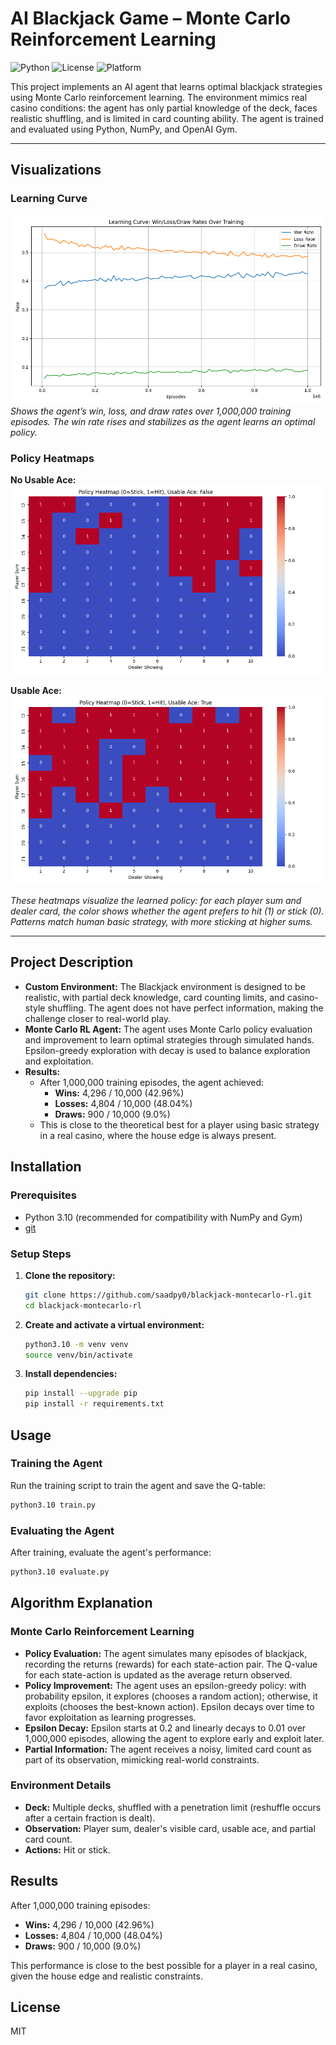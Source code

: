 # AI Blackjack Game – Monte Carlo Reinforcement Learning

![Python](https://img.shields.io/badge/python-3.10%2B-blue)
![License](https://img.shields.io/badge/license-MIT-green)
![Platform](https://img.shields.io/badge/platform-macOS%20%7C%20Linux%20%7C%20Windows-lightgrey)

This project implements an AI agent that learns optimal blackjack strategies using Monte Carlo reinforcement learning. The environment mimics real casino conditions: the agent has only partial knowledge of the deck, faces realistic shuffling, and is limited in card counting ability. The agent is trained and evaluated using Python, NumPy, and OpenAI Gym.

---

## Visualizations

### Learning Curve
![Learning Curve](learning_curve.png)
*Shows the agent’s win, loss, and draw rates over 1,000,000 training episodes. The win rate rises and stabilizes as the agent learns an optimal policy.*

### Policy Heatmaps
**No Usable Ace:**
![Policy Heatmap (No Usable Ace)](policy_heatmap_usable_ace_False.png)

**Usable Ace:**
![Policy Heatmap (Usable Ace)](policy_heatmap_usable_ace_True.png)

*These heatmaps visualize the learned policy: for each player sum and dealer card, the color shows whether the agent prefers to hit (1) or stick (0). Patterns match human basic strategy, with more sticking at higher sums.*

---

## Project Description
- **Custom Environment:** The Blackjack environment is designed to be realistic, with partial deck knowledge, card counting limits, and casino-style shuffling. The agent does not have perfect information, making the challenge closer to real-world play.
- **Monte Carlo RL Agent:** The agent uses Monte Carlo policy evaluation and improvement to learn optimal strategies through simulated hands. Epsilon-greedy exploration with decay is used to balance exploration and exploitation.
- **Results:**
    - After 1,000,000 training episodes, the agent achieved:
        - **Wins:** 4,296 / 10,000 (42.96%)
        - **Losses:** 4,804 / 10,000 (48.04%)
        - **Draws:** 900 / 10,000 (9.0%)
    - This is close to the theoretical best for a player using basic strategy in a real casino, where the house edge is always present.

## Installation

### Prerequisites
- Python 3.10 (recommended for compatibility with NumPy and Gym)
- [git](https://git-scm.com/)

### Setup Steps

1. **Clone the repository:**
   ```bash
   git clone https://github.com/saadpy0/blackjack-montecarlo-rl.git
   cd blackjack-montecarlo-rl
   ```
2. **Create and activate a virtual environment:**
   ```bash
   python3.10 -m venv venv
   source venv/bin/activate
   ```
3. **Install dependencies:**
   ```bash
   pip install --upgrade pip
   pip install -r requirements.txt
   ```

## Usage

### Training the Agent
Run the training script to train the agent and save the Q-table:
```bash
python3.10 train.py
```

### Evaluating the Agent
After training, evaluate the agent's performance:
```bash
python3.10 evaluate.py
```

## Algorithm Explanation

### Monte Carlo Reinforcement Learning
- **Policy Evaluation:** The agent simulates many episodes of blackjack, recording the returns (rewards) for each state-action pair. The Q-value for each state-action is updated as the average return observed.
- **Policy Improvement:** The agent uses an epsilon-greedy policy: with probability epsilon, it explores (chooses a random action); otherwise, it exploits (chooses the best-known action). Epsilon decays over time to favor exploitation as learning progresses.
- **Epsilon Decay:** Epsilon starts at 0.2 and linearly decays to 0.01 over 1,000,000 episodes, allowing the agent to explore early and exploit later.
- **Partial Information:** The agent receives a noisy, limited card count as part of its observation, mimicking real-world constraints.

### Environment Details
- **Deck:** Multiple decks, shuffled with a penetration limit (reshuffle occurs after a certain fraction is dealt).
- **Observation:** Player sum, dealer's visible card, usable ace, and partial card count.
- **Actions:** Hit or stick.

## Results
After 1,000,000 training episodes:
- **Wins:** 4,296 / 10,000 (42.96%)
- **Losses:** 4,804 / 10,000 (48.04%)
- **Draws:** 900 / 10,000 (9.0%)

This performance is close to the best possible for a player in a real casino, given the house edge and realistic constraints.

## License
MIT 